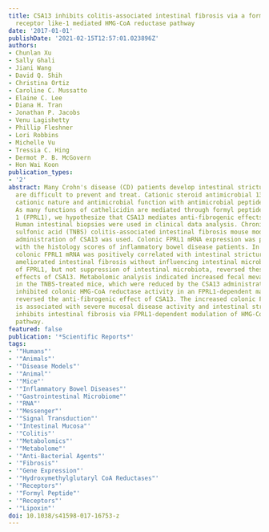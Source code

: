 ```yaml
---
title: CSA13 inhibits colitis-associated intestinal fibrosis via a formyl peptide
  receptor like-1 mediated HMG-CoA reductase pathway
date: '2017-01-01'
publishDate: '2021-02-15T12:57:01.023896Z'
authors:
- Chunlan Xu
- Sally Ghali
- Jiani Wang
- David Q. Shih
- Christina Ortiz
- Caroline C. Mussatto
- Elaine C. Lee
- Diana H. Tran
- Jonathan P. Jacobs
- Venu Lagishetty
- Phillip Fleshner
- Lori Robbins
- Michelle Vu
- Tressia C. Hing
- Dermot P. B. McGovern
- Hon Wai Koon
publication_types:
- '2'
abstract: Many Crohn's disease (CD) patients develop intestinal strictures, which
  are difficult to prevent and treat. Cationic steroid antimicrobial 13 (CSA13) shares
  cationic nature and antimicrobial function with antimicrobial peptide cathelicidin.
  As many functions of cathelicidin are mediated through formyl peptide receptor-like
  1 (FPRL1), we hypothesize that CSA13 mediates anti-fibrogenic effects via FPRL1.
  Human intestinal biopsies were used in clinical data analysis. Chronic trinitrobenzene
  sulfonic acid (TNBS) colitis-associated intestinal fibrosis mouse model with the
  administration of CSA13 was used. Colonic FPRL1 mRNA expression was positively correlated
  with the histology scores of inflammatory bowel disease patients. In CD patients,
  colonic FPRL1 mRNA was positively correlated with intestinal stricture. CSA13 administration
  ameliorated intestinal fibrosis without influencing intestinal microbiota. Inhibition
  of FPRL1, but not suppression of intestinal microbiota, reversed these protective
  effects of CSA13. Metabolomic analysis indicated increased fecal mevalonate levels
  in the TNBS-treated mice, which were reduced by the CSA13 administration. CSA13
  inhibited colonic HMG-CoA reductase activity in an FPRL1-dependent manner. Mevalonate
  reversed the anti-fibrogenic effect of CSA13. The increased colonic FPRL1 expression
  is associated with severe mucosal disease activity and intestinal stricture. CSA13
  inhibits intestinal fibrosis via FPRL1-dependent modulation of HMG-CoA reductase
  pathway.
featured: false
publication: '*Scientific Reports*'
tags:
- '"Humans"'
- '"Animals"'
- '"Disease Models"'
- '"Animal"'
- '"Mice"'
- '"Inflammatory Bowel Diseases"'
- '"Gastrointestinal Microbiome"'
- '"RNA"'
- '"Messenger"'
- '"Signal Transduction"'
- '"Intestinal Mucosa"'
- '"Colitis"'
- '"Metabolomics"'
- '"Metabolome"'
- '"Anti-Bacterial Agents"'
- '"Fibrosis"'
- '"Gene Expression"'
- '"Hydroxymethylglutaryl CoA Reductases"'
- '"Receptors"'
- '"Formyl Peptide"'
- '"Receptors"'
- '"Lipoxin"'
doi: 10.1038/s41598-017-16753-z
---
```


